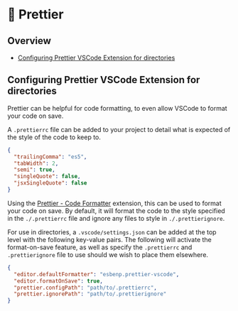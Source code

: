 # 💅 Prettier

## Overview
- [Configuring Prettier VSCode Extension for directories](#configuring-prettier-vscode-extension-for-directories)

## Configuring Prettier VSCode Extension for directories
Prettier can be helpful for code formatting, to even allow VSCode to format your code on save.

A `.prettierrc` file can be added to your project to detail what is expected of the style of the code to keep to.

```json
{
  "trailingComma": "es5",
  "tabWidth": 2,
  "semi": true,
  "singleQuote": false,
  "jsxSingleQuote": false
}
```

Using the [Prettier - Code Formatter](https://marketplace.visualstudio.com/items?itemName=esbenp.prettier-vscode) extension, this can be used to format your code on save. By default, it will format the code to the style specified in the `./.prettierrc` file and ignore any files to style in `./.prettierignore`.

For use in directories, a `.vscode/settings.json` can be added at the top level with the following key-value pairs. The following will activate the format-on-save feature, as well as specify the `.prettierrc` and `.prettierignore` file to use should we wish to place them elsewhere.

```json
{
  "editor.defaultFormatter": "esbenp.prettier-vscode",
  "editor.formatOnSave": true,
  "prettier.configPath": "path/to/.prettierrc",
  "prettier.ignorePath": "path/to/.prettierignore"
}
```
